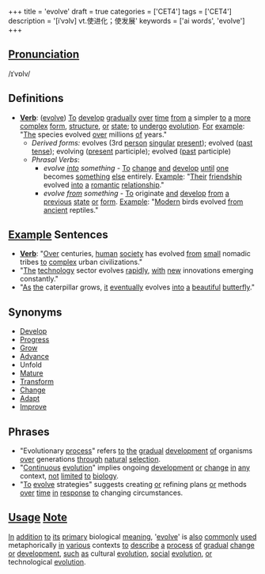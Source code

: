 +++
title = 'evolve'
draft = true
categories = ['CET4']
tags = ['CET4']
description = '[iˈvɔlv] vt.使进化；使发展'
keywords = ['ai words', 'evolve']
+++

## [Pronunciation](/post/pronunciation/)
/ɪˈvɒlv/

## Definitions
- **[Verb](/post/verb/)**: ([evolve](/post/evolve/)) [To](/post/to/) [develop](/post/develop/) [gradually](/post/gradually/) [over](/post/over/) [time](/post/time/) [from](/post/from/) [a](/post/a/) simpler [to](/post/to/) [a](/post/a/) [more](/post/more/) [complex](/post/complex/) [form](/post/form/), [structure](/post/structure/), [or](/post/or/) [state](/post/state/); [to](/post/to/) [undergo](/post/undergo/) [evolution](/post/evolution/). [For](/post/for/) [example](/post/example/): "[The](/post/the/) species evolved [over](/post/over/) millions [of](/post/of/) years."
  - _Derived forms:_ evolves (3rd [person](/post/person/) [singular](/post/singular/) [present](/post/present/)); evolved ([past](/post/past/) [tense](/post/tense/)); evolving ([present](/post/present/) participle); evolved ([past](/post/past/) participle)
  - _Phrasal Verbs_: 
    - _evolve [into](/post/into/) something_ - [To](/post/to/) [change](/post/change/) [and](/post/and/) [develop](/post/develop/) [until](/post/until/) [one](/post/one/) becomes [something](/post/something/) [else](/post/else/) entirely. [Example](/post/example/): "[Their](/post/their/) [friendship](/post/friendship/) evolved [into](/post/into/) [a](/post/a/) [romantic](/post/romantic/) [relationship](/post/relationship/)."
    - _evolve [from](/post/from/) something_ - [To](/post/to/) originate [and](/post/and/) [develop](/post/develop/) [from](/post/from/) [a](/post/a/) [previous](/post/previous/) [state](/post/state/) [or](/post/or/) [form](/post/form/). [Example](/post/example/): "[Modern](/post/modern/) birds evolved [from](/post/from/) [ancient](/post/ancient/) reptiles."

## [Example](/post/example/) Sentences
- **[Verb](/post/verb/)**: "[Over](/post/over/) centuries, [human](/post/human/) [society](/post/society/) has evolved [from](/post/from/) [small](/post/small/) nomadic tribes [to](/post/to/) [complex](/post/complex/) urban civilizations."
- "[The](/post/the/) [technology](/post/technology/) sector evolves [rapidly](/post/rapidly/), [with](/post/with/) [new](/post/new/) innovations emerging constantly."
- "[As](/post/as/) [the](/post/the/) caterpillar grows, [it](/post/it/) [eventually](/post/eventually/) evolves [into](/post/into/) [a](/post/a/) [beautiful](/post/beautiful/) [butterfly](/post/butterfly/)."

## Synonyms
- [Develop](/post/develop/)
- [Progress](/post/progress/)
- [Grow](/post/grow/)
- [Advance](/post/advance/)
- Unfold
- [Mature](/post/mature/)
- [Transform](/post/transform/)
- [Change](/post/change/)
- [Adapt](/post/adapt/)
- [Improve](/post/improve/)

## Phrases
- "Evolutionary [process](/post/process/)" refers [to](/post/to/) [the](/post/the/) [gradual](/post/gradual/) [development](/post/development/) [of](/post/of/) organisms [over](/post/over/) generations [through](/post/through/) [natural](/post/natural/) [selection](/post/selection/).
- "[Continuous](/post/continuous/) [evolution](/post/evolution/)" implies ongoing [development](/post/development/) [or](/post/or/) [change](/post/change/) [in](/post/in/) [any](/post/any/) context, [not](/post/not/) [limited](/post/limited/) [to](/post/to/) [biology](/post/biology/).
- "[To](/post/to/) [evolve](/post/evolve/) strategies" suggests creating [or](/post/or/) refining plans [or](/post/or/) methods [over](/post/over/) [time](/post/time/) [in](/post/in/) [response](/post/response/) [to](/post/to/) changing circumstances. 

## [Usage](/post/usage/) [Note](/post/note/)
[In](/post/in/) [addition](/post/addition/) [to](/post/to/) [its](/post/its/) [primary](/post/primary/) biological [meaning](/post/meaning/), '[evolve](/post/evolve/)' is [also](/post/also/) [commonly](/post/commonly/) [used](/post/used/) metaphorically [in](/post/in/) [various](/post/various/) contexts [to](/post/to/) [describe](/post/describe/) [a](/post/a/) [process](/post/process/) [of](/post/of/) [gradual](/post/gradual/) [change](/post/change/) [or](/post/or/) [development](/post/development/), [such](/post/such/) [as](/post/as/) cultural [evolution](/post/evolution/), [social](/post/social/) [evolution](/post/evolution/), [or](/post/or/) technological [evolution](/post/evolution/).
